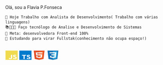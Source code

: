 Olá, sou a Flavia P.Fonseca

    🔭 Hoje Trabalho com Analista de Desenvolvimento( Trabalho com várias linguagens)
    📚👩🏼‍💻 Faço tecnólogo de Analise e Desenvolvimento de Sistemas
    🚀 Meta: desenvolvedora Front-end 100%
    🌱 Estudando para virar Fullstak(conhecimento não ocupa espaço!)
  
 <div style="display: inline_block"><br>
  <img align="center" alt="-Js" height="30" width="40" src="https://raw.githubusercontent.com/devicons/devicon/master/icons/javascript/javascript-plain.svg">
  <img align="center" alt="-Ts" height="30" width="40" src="https://raw.githubusercontent.com/devicons/devicon/master/icons/typescript/typescript-plain.svg">
  <img align="center" alt="-React" height="30" width="40" src="https://raw.githubusercontent.com/devicons/devicon/master/icons/html5/html5-original.svg">
  <img align="center" alt="-CSS" height="30" width="40"
      src="https://raw.githubusercontent.com/devicons/devicon/master/icons/css3/css3-original.svg">
</div>

